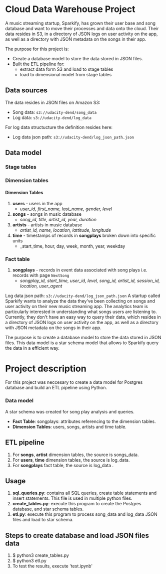 # Cloud Data Warehouse Project

A music streaming startup, Sparkify, has grown their user base and song database and want to move their processes and data onto the cloud. Their data resides in S3, in a directory of JSON logs on user activity on the app, as well as a directory with JSON metadata on the songs in their app.

The purpose for this project is:

 - Create a database model to store the data stored in JSON files.
 - Built the ETL pipeline for:
   -  extract data form S3 and load to stage tables
   - load to dimensional model from stage tables

## Data sources
The data resides in JSON  files on Amazon S3:
-   Song data: `s3://udacity-dend/song_data`
-   Log data: `s3://udacity-dend/log_data`

For log data structucture the definition resides here:
 - Log data json path: `s3://udacity-dend/log_json_path.json`

## Data model
### Stage tables

### Dimension tables
#### Dimension Tables

1.  **users** - users in the app
    -   _user_id, first_name, last_name, gender, level_
1.  **songs** - songs in music database
    -   _song_id, title, artist_id, year, duration_
1.  **artists** - artists in music database
    -   _artist_id, name, location, lattitude, longitude_
1.  **time** - timestamps of records in **songplays** broken down into specific units
    -   _start_time, hour, day, week, month, year, weekday

### Fact table
1.  **songplays** - records in event data associated with song plays i.e. records with page `NextSong`
    -   _songplay_id, start_time, user_id, level, song_id, artist_id, session_id, location, user_agent_



Log data json path: `s3://udacity-dend/log_json_path.json`
A startup called Sparkify wants to analyze the data they've been collecting on songs and user activity on their new music streaming app. The analytics team is particularly interested in understanding what songs users are listening to. Currently, they don't have an easy way to query their data, which resides in a directory of JSON logs on user activity on the app, as well as a directory with JSON metadata on the songs in their app.

The purpose is to create a database model to store the data stored in JSON files. This data model is a star schema model that allows to Sparkify query the data in a efficient way.

# Project description

For this project was neccesary to create a data model for Postgres database and build an ETL pipeline using Python. 

### Data model

A star schema was created for song play analysis and queries.
* **Fact Table**: songplays: attributes referencing to the dimension tables.
* **Dimension Tables**: users, songs, artists and time table. 

## ETL pipeline
1. For **songs**, **artist** dimension tables, the source is songs_data.
2. For **users**, **time** dimension tables, the source is log_data.
3. For **songplays** fact table, the source is log_data . 

## Usage
1. **sql_queries.py**: contains all SQL queries, create table statements and insert statements. This file is used in multiple python files.
2. **create_tables.py**: execute this program to create the Postgres database, and star schema tables.
3. **etl.py**: execute this program to process song_data and log_data JSON files and load to star schema.

## Steps to create database and load JSON files data

   1. $ python3 create_tables.py
   2. $ python3 etl.py
   3. To test the results, execute 'test.ipynb'

<!--stackedit_data:
eyJoaXN0b3J5IjpbLTIxMjAxMTIxNjldfQ==
-->